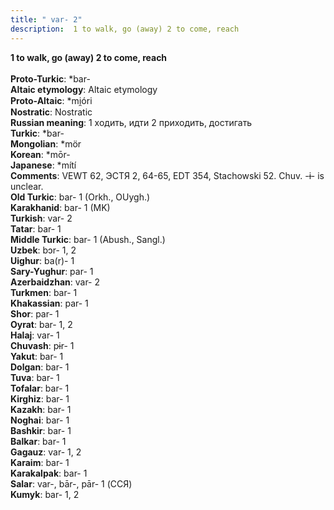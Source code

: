 ```yaml
---
title: " var- 2"
description:  1 to walk, go (away) 2 to come, reach
---
```

<strong> 1 to walk, go (away) 2 to come, reach</strong><br><br>
<strong>Proto-Turkic</strong>:  *bar-<br>
<strong>Altaic etymology</strong>:  Altaic etymology<br>
<strong> Proto-Altaic</strong>:  *mi̯óri<br>
<strong>Nostratic</strong>:  Nostratic<br>
<strong>Russian meaning</strong>:  1 ходить, идти 2 приходить, достигать<br>
<strong>Turkic</strong>:  *bar-<br>
<strong>Mongolian</strong>:  *mör<br>
<strong>Korean</strong>:  *mōr-<br>
<strong>Japanese</strong>:  *mítí<br>
<strong>Comments</strong>:  VEWT 62, ЭСТЯ 2, 64-65, EDT 354, Stachowski 52. Chuv. -ɨ- is unclear.<br>
<strong>Old Turkic</strong>:  bar- 1 (Orkh., OUygh.)<br>
<strong>Karakhanid</strong>:  bar- 1 (MK)<br>
<strong>Turkish</strong>:  var- 2<br>
<strong>Tatar</strong>:  bar- 1<br>
<strong>Middle Turkic</strong>:  bar- 1 (Abush., Sangl.)<br>
<strong>Uzbek</strong>:  bɔr- 1, 2<br>
<strong>Uighur</strong>:  ba(r)- 1<br>
<strong>Sary-Yughur</strong>:  par- 1<br>
<strong>Azerbaidzhan</strong>:  var- 2<br>
<strong>Turkmen</strong>:  bar- 1<br>
<strong>Khakassian</strong>:  par- 1<br>
<strong>Shor</strong>:  par- 1<br>
<strong>Oyrat</strong>:  bar- 1, 2<br>
<strong>Halaj</strong>:  var- 1<br>
<strong>Chuvash</strong>:  pɨr- 1<br>
<strong>Yakut</strong>:  bar- 1<br>
<strong>Dolgan</strong>:  bar- 1<br>
<strong>Tuva</strong>:  bar- 1<br>
<strong>Tofalar</strong>:  bar- 1<br>
<strong>Kirghiz</strong>:  bar- 1<br>
<strong>Kazakh</strong>:  bar- 1<br>
<strong>Noghai</strong>:  bar- 1<br>
<strong>Bashkir</strong>:  bar- 1<br>
<strong>Balkar</strong>:  bar- 1<br>
<strong>Gagauz</strong>:  var- 1, 2<br>
<strong>Karaim</strong>:  bar- 1<br>
<strong>Karakalpak</strong>:  bar- 1<br>
<strong>Salar</strong>:  var-, bār-, pār- 1 (ССЯ)<br>
<strong>Kumyk</strong>:  bar- 1, 2<br>


